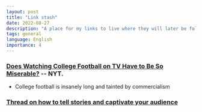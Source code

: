 ```yaml
---
layout: post
title: "Link stash"
date: 2022-08-27
description: "A place for my links to live where they will later be folded into the garden."
tags: general
language: English
importance: 4
---
```


### [Does Watching College Football on TV Have to Be So Miserable?](https://www.nytimes.com/2022/08/27/business/college-football-tv-espn.html) -- NYT.
*   College football is insanely long and tainted by commercialism

### [Thread on how to tell stories and captivate your audience](https://twitter.com/Julian/status/1563588259942264832?s=20&t=BBAyLcEJAaAybOeo7bBlFA)
